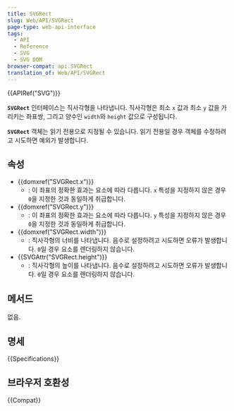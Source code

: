 ```yaml
---
title: SVGRect
slug: Web/API/SVGRect
page-type: web-api-interface
tags:
  - API
  - Reference
  - SVG
  - SVG DOM
browser-compat: api.SVGRect
translation_of: Web/API/SVGRect
---
```

{{APIRef("SVG")}}

**`SVGRect`** 인터페이스는 직사각형을 나타냅니다. 직사각형은 최소 `x` 값과 최소 `y` 값을 가리키는 좌표쌍, 그리고 양수인 `width`와 `height` 값으로 구성됩니다.

**`SVGRect`** 객체는 읽기 전용으로 지정될 수 있습니다. 읽기 전용일 경우 객체를 수정하려고 시도하면 예외가 발생합니다.

## 속성

- {{domxref("SVGRect.x")}}
  - : 이 좌표의 정확한 효과는 요소에 따라 다릅니다. `x` 특성을 지정하지 않은 경우 `0`을 지정한 것과 동일하게 취급합니다.
- {{domxref("SVGRect.y")}}
  - : 이 좌표의 정확한 효과는 요소에 따라 다릅니다. `y` 특성을 지정하지 않은 경우 `0`을 지정한 것과 동일하게 취급합니다.
- {{domxref("SVGRect.width")}}
  - : 직사각형의 너비를 나타냅니다. 음수로 설정하려고 시도하면 오류가 발생합니다. `0`일 경우 요소를 렌더링하지 않습니다.
- {{SVGAttr("SVGRect.height")}}
  - : 직사각형의 높이를 나타냅니다. 음수로 설정하려고 시도하면 오류가 발생합니다. `0`일 경우 요소를 렌더링하지 않습니다.

## 메서드

없음.

## 명세

{{Specifications}}

## 브라우저 호환성

{{Compat}}
